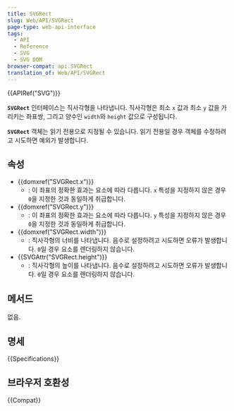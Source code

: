 ```yaml
---
title: SVGRect
slug: Web/API/SVGRect
page-type: web-api-interface
tags:
  - API
  - Reference
  - SVG
  - SVG DOM
browser-compat: api.SVGRect
translation_of: Web/API/SVGRect
---
```

{{APIRef("SVG")}}

**`SVGRect`** 인터페이스는 직사각형을 나타냅니다. 직사각형은 최소 `x` 값과 최소 `y` 값을 가리키는 좌표쌍, 그리고 양수인 `width`와 `height` 값으로 구성됩니다.

**`SVGRect`** 객체는 읽기 전용으로 지정될 수 있습니다. 읽기 전용일 경우 객체를 수정하려고 시도하면 예외가 발생합니다.

## 속성

- {{domxref("SVGRect.x")}}
  - : 이 좌표의 정확한 효과는 요소에 따라 다릅니다. `x` 특성을 지정하지 않은 경우 `0`을 지정한 것과 동일하게 취급합니다.
- {{domxref("SVGRect.y")}}
  - : 이 좌표의 정확한 효과는 요소에 따라 다릅니다. `y` 특성을 지정하지 않은 경우 `0`을 지정한 것과 동일하게 취급합니다.
- {{domxref("SVGRect.width")}}
  - : 직사각형의 너비를 나타냅니다. 음수로 설정하려고 시도하면 오류가 발생합니다. `0`일 경우 요소를 렌더링하지 않습니다.
- {{SVGAttr("SVGRect.height")}}
  - : 직사각형의 높이를 나타냅니다. 음수로 설정하려고 시도하면 오류가 발생합니다. `0`일 경우 요소를 렌더링하지 않습니다.

## 메서드

없음.

## 명세

{{Specifications}}

## 브라우저 호환성

{{Compat}}
